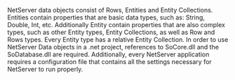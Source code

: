 <properties date="2016-05-10"
SortOrder="31"
/>

NetServer data objects consist of Rows, Entities and Entity Collections. Entities contain properties that are basic data types, such as: String, Double, Int, etc. Additionally Entity contain properties that are also complex types, such as other Entity types, Entity Collections, as well as Row and Rows types. Every Entity type has a relative Entity Collection. In order to use NetServer Data objects in a .net project, references to SoCore.dll and the SoDatabase.dll are required. Additionally, every NetServer application requires a configuration file that contains all the settings necessary for NetServer to run properly.
